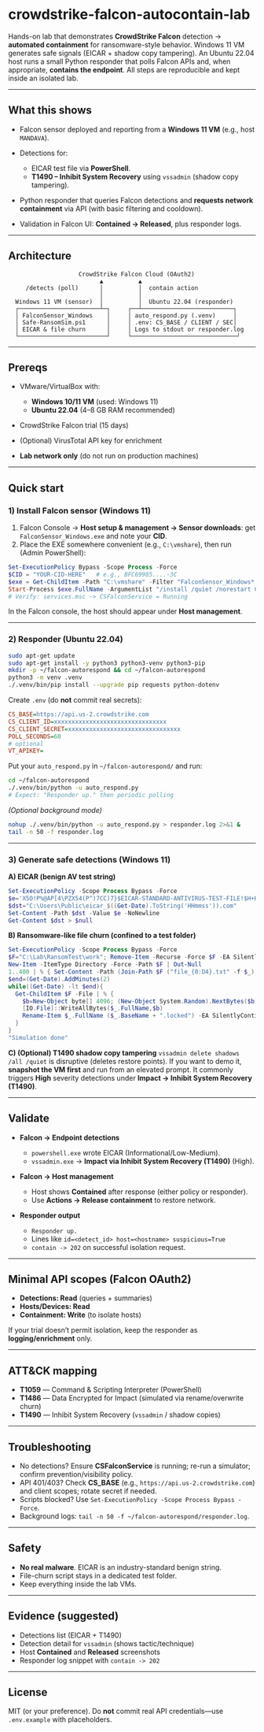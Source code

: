 # crowdstrike-falcon-autocontain-lab

Hands-on lab that demonstrates **CrowdStrike Falcon** detection → **automated containment** for ransomware-style behavior.
Windows 11 VM generates safe signals (EICAR + shadow copy tampering).
An Ubuntu 22.04 host runs a small Python responder that polls Falcon APIs and, when appropriate, **contains the endpoint**.
All steps are reproducible and kept inside an isolated lab.

---

## What this shows

* Falcon sensor deployed and reporting from a **Windows 11 VM** (e.g., host `MANDAVA`).
* Detections for:

  * EICAR test file via **PowerShell**.
  * **T1490 – Inhibit System Recovery** using `vssadmin` (shadow copy tampering).
* Python responder that queries Falcon detections and **requests network containment** via API (with basic filtering and cooldown).
* Validation in Falcon UI: **Contained → Released**, plus responder logs.

---

## Architecture

```
                    CrowdStrike Falcon Cloud (OAuth2)
                          ▲          ▲
     /detects (poll)      │          │  contain action
                          │          │
  Windows 11 VM (sensor)  │          │  Ubuntu 22.04 (responder)
  ┌───────────────────────┴─┐     ┌──┴──────────────────────────┐
  │ FalconSensor_Windows    │     │ auto_respond.py (.venv)     │
  │ Safe-RansomSim.ps1      │     │ .env: CS_BASE / CLIENT / SEC│
  │ EICAR & file churn      │     │ Logs to stdout or responder.log
  └─────────────────────────┘     └──────────────────────────────┘
```

---

## Prereqs

* VMware/VirtualBox with:

  * **Windows 10/11 VM** (used: Windows 11)
  * **Ubuntu 22.04** (4–8 GB RAM recommended)
* CrowdStrike Falcon trial (15 days)
* (Optional) VirusTotal API key for enrichment
* **Lab network only** (do not run on production machines)

---

## Quick start

### 1) Install Falcon sensor (Windows 11)

1. Falcon Console → **Host setup & management → Sensor downloads**: get `FalconSensor_Windows.exe` and note your **CID**.
2. Place the EXE somewhere convenient (e.g., `C:\vmshare`), then run (Admin PowerShell):

```powershell
Set-ExecutionPolicy Bypass -Scope Process -Force
$CID = "YOUR-CID-HERE"   # e.g., BFC69985....-3C
$exe = Get-ChildItem -Path "C:\vmshare" -Filter "FalconSensor_Windows*.exe" | Sort LastWriteTime -Desc | Select -First 1
Start-Process $exe.FullName -ArgumentList "/install /quiet /norestart CID=$CID" -Wait
# Verify: services.msc -> CSFalconService = Running
```

In the Falcon console, the host should appear under **Host management**.

---

### 2) Responder (Ubuntu 22.04)

```bash
sudo apt-get update
sudo apt-get install -y python3 python3-venv python3-pip
mkdir -p ~/falcon-autorespond && cd ~/falcon-autorespond
python3 -m venv .venv
./.venv/bin/pip install --upgrade pip requests python-dotenv
```

Create `.env` (do **not** commit real secrets):

```ini
CS_BASE=https://api.us-2.crowdstrike.com
CS_CLIENT_ID=xxxxxxxxxxxxxxxxxxxxxxxxxxxxxxxx
CS_CLIENT_SECRET=xxxxxxxxxxxxxxxxxxxxxxxxxxxxxxxx
POLL_SECONDS=60
# optional
VT_APIKEY=
```

Put your `auto_respond.py` in `~/falcon-autorespond/` and run:

```bash
cd ~/falcon-autorespond
./.venv/bin/python -u auto_respond.py
# Expect: "Responder up." then periodic polling
```

*(Optional background mode)*

```bash
nohup ./.venv/bin/python -u auto_respond.py > responder.log 2>&1 &
tail -n 50 -f responder.log
```

---

### 3) Generate safe detections (Windows 11)

**A) EICAR (benign AV test string)**

```powershell
Set-ExecutionPolicy -Scope Process Bypass -Force
$e='X5O!P%@AP[4\PZX54(P^)7CC)7}$EICAR-STANDARD-ANTIVIRUS-TEST-FILE!$H+H*'
$dst="C:\Users\Public\eicar_$((Get-Date).ToString('HHmmss')).com"
Set-Content -Path $dst -Value $e -NoNewline
Get-Content $dst > $null
```

**B) Ransomware-like file churn (confined to a test folder)**

```powershell
Set-ExecutionPolicy -Scope Process Bypass -Force
$F="C:\Lab\RansomTest\work"; Remove-Item -Recurse -Force $F -EA SilentlyContinue
New-Item -ItemType Directory -Force -Path $F | Out-Null
1..400 | % { Set-Content -Path (Join-Path $F ("file_{0:D4}.txt" -f $_)) -Value ("x"*4096) }
$end=(Get-Date).AddMinutes(2)
while((Get-Date) -lt $end){
  Get-ChildItem $F -File | % {
    $b=New-Object byte[] 4096; (New-Object System.Random).NextBytes($b)
    [IO.File]::WriteAllBytes($_.FullName,$b)
    Rename-Item $_.FullName ($_.BaseName + ".locked") -EA SilentlyContinue
  }
}
"Simulation done"
```

**C) (Optional) T1490 shadow copy tampering**
`vssadmin delete shadows /all /quiet` is disruptive (deletes restore points). If you want to demo it, **snapshot the VM first** and run from an elevated prompt. It commonly triggers **High** severity detections under **Impact → Inhibit System Recovery (T1490)**.

---

## Validate

* **Falcon → Endpoint detections**

  * `powershell.exe` wrote EICAR (Informational/Low-Medium).
  * `vssadmin.exe` → **Impact via Inhibit System Recovery (T1490)** (High).
* **Falcon → Host management**

  * Host shows **Contained** after response (either policy or responder).
  * Use **Actions → Release containment** to restore network.
* **Responder output**

  * `Responder up.`
  * Lines like `id=<detect_id> host=<hostname> suspicious=True`
  * `contain -> 202` on successful isolation request.

---

## Minimal API scopes (Falcon OAuth2)

* **Detections: Read** (queries + summaries)
* **Hosts/Devices: Read**
* **Containment: Write** (to isolate hosts)

If your trial doesn’t permit isolation, keep the responder as **logging/enrichment** only.

---

## ATT\&CK mapping

* **T1059** — Command & Scripting Interpreter (PowerShell)
* **T1486** — Data Encrypted for Impact (simulated via rename/overwrite churn)
* **T1490** — Inhibit System Recovery (`vssadmin` / shadow copies)

---

## Troubleshooting

* No detections? Ensure **CSFalconService** is running; re-run a simulator; confirm prevention/visibility policy.
* API 401/403? Check **CS\_BASE** (e.g., `https://api.us-2.crowdstrike.com`) and client scopes; rotate secret if needed.
* Scripts blocked? Use `Set-ExecutionPolicy -Scope Process Bypass -Force`.
* Background logs: `tail -n 50 -f ~/falcon-autorespond/responder.log`.

---

## Safety

* **No real malware**. EICAR is an industry-standard benign string.
* File-churn script stays in a dedicated test folder.
* Keep everything inside the lab VMs.

---

## Evidence (suggested)

* Detections list (EICAR + T1490)
* Detection detail for `vssadmin` (shows tactic/technique)
* Host **Contained** and **Released** screenshots
* Responder log snippet with `contain -> 202`

---

## License

MIT (or your preference).
Do **not** commit real API credentials—use `.env.example` with placeholders.
